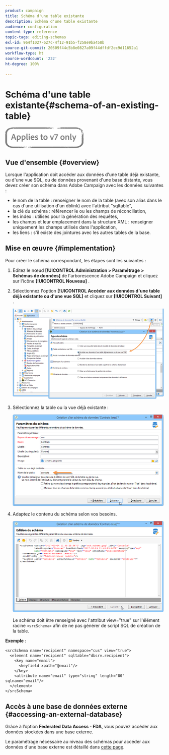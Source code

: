 ```yaml
---
product: campaign
title: Schéma d'une table existante
description: Schéma d'une table existante
audience: configuration
content-type: reference
topic-tags: editing-schemas
exl-id: 964f1027-627c-4f12-91b5-f258e9ba458b
source-git-commit: 20509f44c5b8e0827a09f44dffdf2ec9d11652a1
workflow-type: ht
source-wordcount: '232'
ht-degree: 100%

---
```


# Schéma d&#39;une table existante{#schema-of-an-existing-table}

![](../../assets/v7-only.svg)

## Vue d&#39;ensemble {#overview}

Lorsque l&#39;application doit accéder aux données d&#39;une table déjà existante, ou d&#39;une vue SQL, ou de données provenant d&#39;une base distante, vous devez créer son schéma dans Adobe Campaign avec les données suivantes :

* le nom de la table : renseigner le nom de la table (avec son alias dans le cas d&#39;une utilisation d&#39;un dblink) avec l&#39;attribut &quot;sqltable&quot;,
* la clé du schéma : référencer le ou les champs de réconciliation,
* les index : utilisés pour la génération des requêtes,
* les champs et leur emplacement dans la structure XML : renseigner uniquement les champs utilisés dans l&#39;application,
* les liens : s&#39;il existe des jointures avec les autres tables de la base.

## Mise en œuvre {#implementation}

Pour créer le schéma correspondant, les étapes sont les suivantes :

1. Editez le nœud **[!UICONTROL Administration > Paramétrage > Schémas de données]** de l&#39;arborescence Adobe Campaign et cliquez sur l&#39;icône **[!UICONTROL Nouveau]** .
1. Sélectionnez l&#39;option **[!UICONTROL Accéder aux données d&#39;une table déjà existante ou d&#39;une vue SQL]** et cliquez sur **[!UICONTROL Suivant]** .

   ![](assets/s_ncs_configuration_extand_a_schema.png)

1. Sélectionnez la table ou la vue déjà existante :

   ![](assets/s_ncs_configuration_select_table.png)

1. Adaptez le contenu du schéma selon vos besoins.

   ![](assets/s_ncs_configuration_view_create_schema.png)

   Le schéma doit être renseigné avec l&#39;attribut view=&quot;true&quot; sur l&#39;élément racine `<srcSchema>` afin de ne pas générer de script SQL de création de la table.

**Exemple** :

```
<srcSchema name="recipient" namespace="cus" view="true">
  <element name="recipient" sqltable="dbsrv.recipient">
    <key name="email">
      <keyfield xpath="@email"/>
    </key>   
    <attribute name="email" type="string" length="80" sqlname="email"/>
  </element>
</srcSchema>
```

## Accès à une base de données externe {#accessing-an-external-database}

Grâce à l’option **Federated Data Access - FDA**, vous pouvez accéder aux données stockées dans une base externe.

Le paramétrage nécessaire au niveau des schémas pour accéder aux données d&#39;une base externe est détaillé dans [cette page](../../installation/using/creating-data-schema.md).
